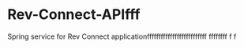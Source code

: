 # Rev-Connect-APIfff
Spring service for Rev Connect applicationffffffffffffffffffffffffff
ffffffff
f
f
